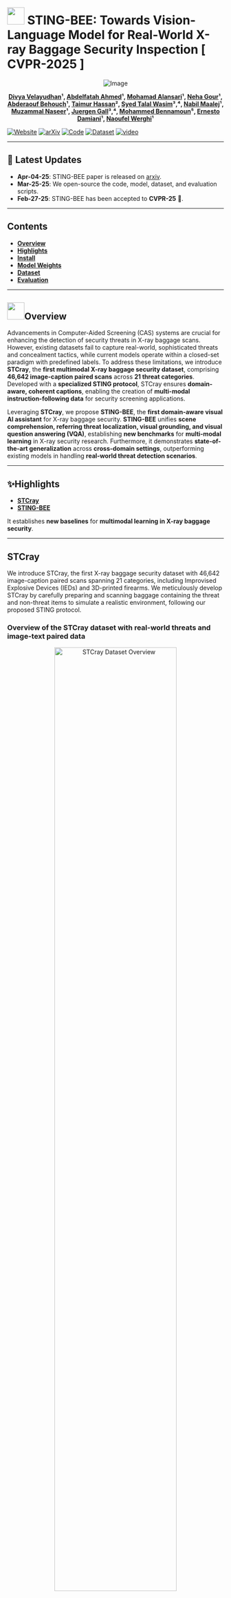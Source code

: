 # <img src="./images/logo.jpeg" height="40"> STING-BEE: Towards Vision-Language Model for Real-World X-ray Baggage Security Inspection [ CVPR-2025 ]

<p align="center">
    <img src="https://i.imgur.com/waxVImv.png" alt="Image">
</p>
<p align="center">
  <strong>
    <a href="https://www.linkedin.com/in/divya-velayudhan-958052175">Divya Velayudhan</a>¹,  
    <a href="https://scholar.google.com/citations?user=2tHwtZwAAAAJ&hl=en">Abdelfatah Ahmed</a>¹, 
    <a href="https://www.linkedin.com/in/mohamad-alansari/">Mohamad Alansari</a>¹, 
    <a href="https://www.linkedin.com/in/neha-gour-3b501055/">Neha Gour</a>¹, 
    <a href="https://www.linkedin.com/in/abderaouf-behouch-2a1207102/">Abderaouf Behouch</a>¹,  
    <a href="https://www.linkedin.com/in/taimur-hassan-46a4a950/">Taimur Hassan</a>², 
    <a href="https://www.linkedin.com/in/wasimsyedtalal/">Syed Talal Wasim</a>³,⁴, 
    <a href="https://scholar.google.com/citations?user=Y0KW_J4AAAAJ&hl=en">Nabil Maalej</a>¹,  
    <a href="https://muzammal-naseer.com/">Muzammal Naseer</a>¹, 
    <a href="https://www.linkedin.com/in/juergen-gall-a78103204/">Juergen Gall</a>³,⁴,  
    <a href="https://www.linkedin.com/in/mohammed-bennamoun-b3147174/">Mohammed Bennamoun</a>⁵, 
    <a href="https://www.linkedin.com/in/ernestodamiani/">Ernesto Damiani</a>¹, 
    <a href="https://www.linkedin.com/in/naoufel-werghi-80846338/">Naoufel Werghi</a>¹  
  </strong>
</p>
  


[![Website](https://img.shields.io/badge/STING--BEE-Website-87CEEB)](https://divs1159.github.io/STING-BEE/) [![arXiv](https://img.shields.io/badge/arXiv-Paper-B31B1B)](https://arxiv.org/)  [![Code](https://img.shields.io/badge/GitHub-Code-181717?logo=github)](https://github.com/Divs1159/STING-BEE) [![Dataset](https://img.shields.io/badge/STCray-Dataset-228B22)](https://huggingface.co/datasets/Naoufel555/STCray-Dataset)  [![video](https://img.shields.io/badge/Video-Presentation-F9D371)](https://youtu.be/_efmQW2nSGw)

---

## 📢 Latest Updates
- **Apr-04-25**: STING-BEE paper is released on [arxiv](https://arxiv.org/abs/2504.02823). 
- **Mar-25-25**: We open-source the code, model, dataset, and evaluation scripts. 
- **Feb-27-25**: STING-BEE has been accepted to **CVPR-25** 🎉.
  
---

## Contents
- [**Overview**](#overview)
- [**Highlights**](#highlights)
- [**Install**](#install)
- [**Model Weights**](#model-weights)
- [**Dataset**](https://huggingface.co/datasets/Naoufel555/STCray-Dataset)
- [**Evaluation**](#evaluation)

---  

## <img src="images/logo.jpeg" height="40">**Overview**  

Advancements in Computer-Aided Screening (CAS) systems are crucial for enhancing the detection of security threats in X-ray baggage scans. However, existing datasets fail to capture real-world, sophisticated threats and concealment tactics, while current models operate within a closed-set paradigm with predefined labels. To address these limitations, we introduce **STCray**, the **first multimodal X-ray baggage security dataset**, comprising **46,642 image-caption paired scans** across **21 threat categories**. Developed with a **specialized STING protocol**, STCray ensures **domain-aware, coherent captions**, enabling the creation of **multi-modal instruction-following data** for security screening applications.  

Leveraging **STCray**, we propose **STING-BEE**, the **first domain-aware visual AI assistant** for X-ray baggage security. **STING-BEE** unifies **scene comprehension, referring threat localization, visual grounding, and visual question answering (VQA)**, establishing **new benchmarks** for **multi-modal learning** in X-ray security research. Furthermore, it demonstrates **state-of-the-art generalization** across **cross-domain settings**, outperforming existing models in handling **real-world threat detection scenarios**.

---

## ✨**Highlights**

- [**STCray**](#stcray)
- [**STING-BEE**](#sting-bee)  

It establishes **new baselines** for **multimodal learning in X-ray baggage security**.  

---

## **STCray**  

We introduce STCray, the first X-ray baggage security dataset with 46,642 image-caption paired scans spanning 21 categories, including Improvised Explosive Devices (IEDs) and 3D-printed firearms. We meticulously develop STCray by carefully preparing and scanning baggage containing the threat and non-threat items to simulate a realistic environment, following our proposed STING protocol.

### Overview of the STCray dataset with real-world threats and image-text paired data

<div align="center">
  <img src="images/TopFig1.png" alt="STCray Dataset Overview" width="75%">
</div>

### **Comparison with Other X-ray Datasets**

| Dataset  | #Classes | Multimodal | Strategic Concealment | Emerging Novel Threats | Zero-shot Task |
|---------------|---------|------------|------------|------------|------------|
| GDXray (JNDE'15) | 3  | ❌ | ❌ | ❌ | ❌ |
| SIXray (CVPR'19) | 6  | ❌ | ❌ | ❌ | ❌ |
| OPIXray (ACMMM'20) | 5  | ❌ | ❌ | ❌ | ❌ |
| HiXray (ICCV'21) | 8  | ❌ | ❌ | ❌ | ❌ |
| DvXray (IEEE IFS'22) | 15 | ❌ | ❌ | ❌ | ❌ |
| CLCXray (IEEE IFS'22) | 12 | ❌ | ❌ | ❌ | ❌ |
| PIDRay (IJCV'23) | 15 | ❌ | ❌ | ❌ | ❌ |
| **STCray (Ours)** | **21** | ✅ | ✅ | ✅ | ✅ |

* Comparison based on multimodality, strategic concealment, novel threats, and zero-shot task capabilities.*

---
## **STING-BEE**

We introduce STING-BEE, the domain-aware visual AI assistant for X-ray baggage screening, trained on the instruction following dataset derived from the image-caption pairs of our proposed STCray dataset. STING-BEE provides a unified platform for scene comprehension, referring threat localization, visual grounding, and VQA, establishing new baselines for X-ray baggage security research.

<div align="center">
  <img src="images/STCray_Proposed_CVPR_V4.png" alt="STING-BEE Training and Evaluation Pipeline" width="100%">
  </div>
  <p class="absfont text-justify">(Left) STCray Dataset Collection, capturing X-ray images with systematic varia-
tions in threat type, location, and occlusion, along with detailed captions and bounding box annotations; (Center) Multi-modal Instruction
Tuning, consisting of Multi-task Threat Instruction Tuning and Threat Visual-Grounded Instruction Tuning (Right) Examples of STING-
BEE evaluation tasks including Scene Comprehension, Referring Expression, Visual Grounding, and VQA.</p>

---

## **Install**

1. Clone this repository and navigate to STING-BEE folder
```bash
git clone https://github.com/Divs1159/STING-BEE.git
cd STING-BEE
```

2. Install Package
```Shell
conda create -n stingbee python=3.9 -y
conda activate stingbee
pip install --upgrade pip  
pip install -e .

```

3. Install additional packages for training cases
```
pip install ninja
pip install flash-attn --no-build-isolation
```

### Upgrade to latest code base

```Shell
git pull
pip uninstall transformers
pip install -e .
```
---

## 🔗**Model Weights**

Please check out our [Model Zoo](https://github.com/Divs1159/STING-BEE/blob/main/docs/MODEL_ZOO.md) for detailed information on STING-BEE checkpoint weights.

Alternatively, you can directly download the **STING-BEE-7B** model weights from [🤗 Hugging Face](https://huggingface.co/Divs1159/stingbee-7b).

Check [LoRA.md](https://github.com/Divs1159/STING-BEE/blob/main/docs/LoRA.md) for instructions on how to run the demo.


---

## Train

STING-BEE training consists of visual instruction tuning using StingBee_XrayInstruct data: Multimodal instruction-following data generated using STCray, fine-tuned over the pre-trained weights of LlaVA-v1.5.

We train STING-BEE on 2 A100 GPUs with 80GB memory. To train on fewer GPUs, you can reduce the `per_device_train_batch_size` and increase the `gradient_accumulation_steps`. To keep the global batch size the same, use the formula: `per_device_train_batch_size` x `gradient_accumulation_steps` x `num_gpus`.

### Hyperparameters
We used the following hyperparameters in fine-tuning:

| Hyperparameter | Global Batch Size | Learning rate | Epochs | Max length | Weight decay |
| --- | ---: | ---: | ---: | ---: | ---: |
| STING-BEE-7B | 96 | 2e-5 | 1 | 2048 | 0 |

### Pretrain (feature alignment)

We use the pretrained projector from LLaVAv1.5, which is trained on 558K subset of the LAION-CC-SBU dataset with BLIP captions.

- `--mm_projector_type mlp2x_gelu`: the two-layer MLP vision-language connector.
- `--vision_tower openai/clip-vit-large-patch14-336`: CLIP ViT-L/14 336px.

## 🧾 Visual Instruction Tuning

### 1. 📦 Prepare Data

To train STING-BEE on your own, you need:

- The instruction tuning annotations (`StingBee_XrayInstruct.json`). Download the instruction tuning dataset from [Hugging Face](https://huggingface.co/datasets/Divs1159/StingBee_XrayInstruct) .
- Images from [STCray Train set](https://huggingface.co/datasets/Naoufel555/STCray-Dataset/blob/main/STCray_TrainSet.rar) to be placed in a single flat directory.
  
  
**📁 Expected folder structure:**
```bash
STCray_TrainSet/
├── Images/
│   ├── xray_00001.png
│   ├── xray_00002.jpg
│   ├── ...
├── StingBee_XrayInstruct.json
```
> 🔹 The `Images/` folder should contain all X-ray images — not organized in class-wise subfolders.

Once arranged like above, pass the image folder and annotation file paths in your training script.

### 2. 🚀 Start Training

Visual instruction tuning takes time due to the increased resolution of CLIP encoder. 

To launch training with LoRA, use the provided script: [`finetune_lora.sh`](https://github.com/Divs1159/STING-BEE/blob/main/scripts/finetune_lora.sh).

```bash
 ./scripts/finetune_lora.sh
```

💡 Make sure the instruction data and image paths are correctly set.

---

## 📊**Evaluation**

STING-BEE provides a unified platform for scene comprehension, referring threat localization, visual grounding, and VQA, establishing new baselines for X-ray baggage security research. 
We evaluated and compared the cross-domain performance of our STING-BEE across diverse vision-language tasks using three other public datasets.

To establish evaluation benchmarks for VQA in X-ray threat monitoring, we developed a comprehensive Visual Question Answers (VQAs) with 39,194 questions, based on images 
from STCray test set, SIXray, and PIDray. These include seven distinct question categories- Instance Identity, Instance Counting, Instance Location, Instance Attribute, Instance Interaction, Complex Visual Reasoning, and Misleading Questions.

These question types capture different levels of interleaved text-image understanding critical for real-world security screening tasks.

👉 See the [VQA Evaluation Benchmark](https://github.com/Divs1159/STING-BEE/tree/main/stingbee/eval/VQA%20Evaluation%20Benchmark)

---

## 🎯 Qualitative Results

Qualitative examples below  showcasing the capabilities of STING-BEE across diverse vision-language tasks: Scene Comprehension (d, e, f, i), Referring Threat Localization (a, j), Visual Grounding (c, g), and Visual Question Answering (b, h). These examples span four X-ray security datasets— STCray, SIXray, PIDray, and Compass XP — illustrating STING-BEE’s robustness and adaptability to diverse X-ray imagery.

<p align="center">
  <img src="images/Qual2_V2.png" alt="Results_stingbee">
</p>          

---

### Scene Comprehension

<p align="center">
  <img src="images/Qual3_V2.png" alt="Results_stingbee_scene">
</p> 

---

### Visual Grounding

<p align="center">
  <img src="images/Qual4_V2.png" alt="Results_stingbee_grounding">
</p>

---

## **📜 Citation**

If you find this work useful in your research, please cite:

```bibtex
@article{velayudhan2025stingbee,
  title={STING-BEE: Towards Vision-Language Model for Real-World X-ray Baggage Security Inspection},
  author={Divya Velayudhan and Abdelfatah Ahmed and Mohamad Alansari and Neha Gour and Abderaouf Behouch and Taimur Hassan and Syed Talal Wasim and Nabil Maalej and Muzammal Naseer and Juergen Gall and Mohammed Bennamoun and Ernesto Damiani and Naoufel Werghi},
  booktitle={Proceedings of the IEEE/CVF Conference on Computer Vision and Pattern Recognition (CVPR)},
  year={2025}
}
```

## 🙏 Acknowledgement
We are thankful to LLaVA and Vicuna for releasing their models and code as open-source contributions.

---
